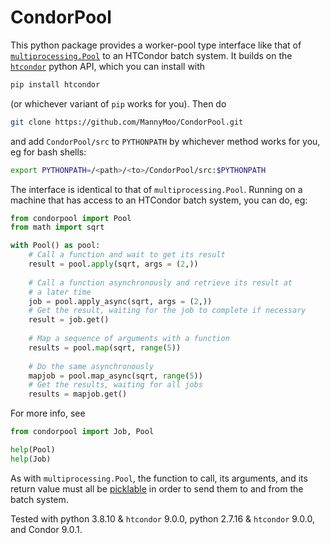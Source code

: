 # CondorPool

This python package provides a worker-pool type interface like that of [`multiprocessing.Pool`](`https://docs.python.org/3/library/multiprocessing.html`) to an HTCondor batch system. It builds on the [`htcondor`](https://pypi.org/project/htcondor/) python API, which you can install with

``` bash
pip install htcondor
```

(or whichever variant of `pip` works for you). Then do

``` bash
git clone https://github.com/MannyMoo/CondorPool.git
```

and add `CondorPool/src` to `PYTHONPATH` by whichever method works for you, eg for bash shells:

``` bash
export PYTHONPATH=/<path>/<to>/CondorPool/src:$PYTHONPATH
```

The interface is identical to that of `multiprocessing.Pool`. Running on a machine that has access to an HTCondor batch system, you can do, eg:

``` python
from condorpool import Pool
from math import sqrt

with Pool() as pool:
    # Call a function and wait to get its result
    result = pool.apply(sqrt, args = (2,))
    
    # Call a function asynchronously and retrieve its result at
    # a later time
    job = pool.apply_async(sqrt, args = (2,))
    # Get the result, waiting for the job to complete if necessary
    result = job.get()
    
    # Map a sequence of arguments with a function
    results = pool.map(sqrt, range(5))
    
    # Do the same asynchronously
    mapjob = pool.map_async(sqrt, range(5))
    # Get the results, waiting for all jobs
    results = mapjob.get()
```

For more info, see 

``` python
from condorpool import Job, Pool

help(Pool)
help(Job)
```

As with `multiprocessing.Pool`, the function to call, its arguments, and its return value must all be [picklable](https://docs.python.org/3/library/pickle.html) in order to send them to and from the batch system.

Tested with python 3.8.10 & `htcondor` 9.0.0, python 2.7.16 & `htcondor` 9.0.0, and Condor 9.0.1.
